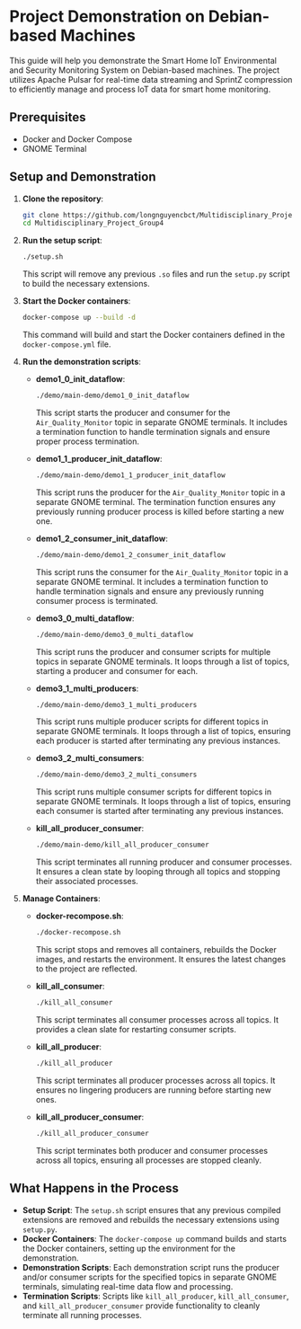 # **Project Demonstration on Debian-based Machines**

This guide will help you demonstrate the Smart Home IoT Environmental and Security Monitoring System on Debian-based machines. The project utilizes Apache Pulsar for real-time data streaming and SprintZ compression to efficiently manage and process IoT data for smart home monitoring.

## **Prerequisites**

- Docker and Docker Compose
- GNOME Terminal

## **Setup and Demonstration**

1. **Clone the repository**:
    ```bash
    git clone https://github.com/longnguyencbct/Multidisciplinary_Project_Group4.git
    cd Multidisciplinary_Project_Group4
    ```

2. **Run the setup script**:
    ```bash
    ./setup.sh
    ```
    This script will remove any previous `.so` files and run the `setup.py` script to build the necessary extensions.

3. **Start the Docker containers**:
    ```bash
    docker-compose up --build -d
    ```
    This command will build and start the Docker containers defined in the `docker-compose.yml` file.

4. **Run the demonstration scripts**:

    - **demo1_0_init_dataflow**:
        ```bash
        ./demo/main-demo/demo1_0_init_dataflow
        ```
        This script starts the producer and consumer for the `Air_Quality_Monitor` topic in separate GNOME terminals. It includes a termination function to handle termination signals and ensure proper process termination.

    - **demo1_1_producer_init_dataflow**:
        ```bash
        ./demo/main-demo/demo1_1_producer_init_dataflow
        ```
        This script runs the producer for the `Air_Quality_Monitor` topic in a separate GNOME terminal. The termination function ensures any previously running producer process is killed before starting a new one.

    - **demo1_2_consumer_init_dataflow**:
        ```bash
        ./demo/main-demo/demo1_2_consumer_init_dataflow
        ```
        This script runs the consumer for the `Air_Quality_Monitor` topic in a separate GNOME terminal. It includes a termination function to handle termination signals and ensure any previously running consumer process is terminated.

    - **demo3_0_multi_dataflow**:
        ```bash
        ./demo/main-demo/demo3_0_multi_dataflow
        ```
        This script runs the producer and consumer scripts for multiple topics in separate GNOME terminals. It loops through a list of topics, starting a producer and consumer for each.

    - **demo3_1_multi_producers**:
        ```bash
        ./demo/main-demo/demo3_1_multi_producers
        ```
        This script runs multiple producer scripts for different topics in separate GNOME terminals. It loops through a list of topics, ensuring each producer is started after terminating any previous instances.

    - **demo3_2_multi_consumers**:
        ```bash
        ./demo/main-demo/demo3_2_multi_consumers
        ```
        This script runs multiple consumer scripts for different topics in separate GNOME terminals. It loops through a list of topics, ensuring each consumer is started after terminating any previous instances.

    - **kill_all_producer_consumer**:
        ```bash
        ./demo/main-demo/kill_all_producer_consumer
        ```
        This script terminates all running producer and consumer processes. It ensures a clean state by looping through all topics and stopping their associated processes.

5. **Manage Containers**:

    - **docker-recompose.sh**:
        ```bash
        ./docker-recompose.sh
        ```
        This script stops and removes all containers, rebuilds the Docker images, and restarts the environment. It ensures the latest changes to the project are reflected.

    - **kill_all_consumer**:
        ```bash
        ./kill_all_consumer
        ```
        This script terminates all consumer processes across all topics. It provides a clean slate for restarting consumer scripts.

    - **kill_all_producer**:
        ```bash
        ./kill_all_producer
        ```
        This script terminates all producer processes across all topics. It ensures no lingering producers are running before starting new ones.

    - **kill_all_producer_consumer**:
        ```bash
        ./kill_all_producer_consumer
        ```
        This script terminates both producer and consumer processes across all topics, ensuring all processes are stopped cleanly.

## **What Happens in the Process**

- **Setup Script**: The `setup.sh` script ensures that any previous compiled extensions are removed and rebuilds the necessary extensions using `setup.py`.
- **Docker Containers**: The `docker-compose up` command builds and starts the Docker containers, setting up the environment for the demonstration.
- **Demonstration Scripts**: Each demonstration script runs the producer and/or consumer scripts for the specified topics in separate GNOME terminals, simulating real-time data flow and processing.
- **Termination Scripts**: Scripts like `kill_all_producer`, `kill_all_consumer`, and `kill_all_producer_consumer` provide functionality to cleanly terminate all running processes.


